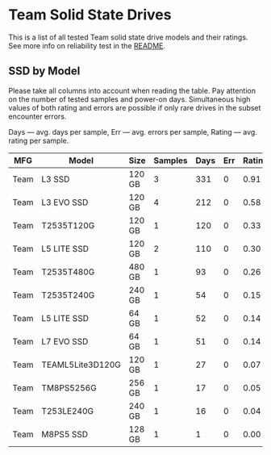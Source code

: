 Team Solid State Drives
=======================

This is a list of all tested Team solid state drive models and their ratings. See
more info on reliability test in the [README](https://github.com/linuxhw/SMART).

SSD by Model
------------

Please take all columns into account when reading the table. Pay attention on the
number of tested samples and power-on days. Simultaneous high values of both rating
and errors are possible if only rare drives in the subset encounter errors.

Days   — avg. days per sample,
Err    — avg. errors per sample,
Rating — avg. rating per sample.

| MFG       | Model              | Size   | Samples | Days  | Err   | Rating |
|-----------|--------------------|--------|---------|-------|-------|--------|
| Team      | L3 SSD             | 120 GB | 3       | 331   | 0     | 0.91   |
| Team      | L3 EVO SSD         | 120 GB | 4       | 212   | 0     | 0.58   |
| Team      | T2535T120G         | 120 GB | 1       | 120   | 0     | 0.33   |
| Team      | L5 LITE SSD        | 120 GB | 2       | 110   | 0     | 0.30   |
| Team      | T2535T480G         | 480 GB | 1       | 93    | 0     | 0.26   |
| Team      | T2535T240G         | 240 GB | 1       | 54    | 0     | 0.15   |
| Team      | L5 LITE SSD        | 64 GB  | 1       | 52    | 0     | 0.14   |
| Team      | L7 EVO SSD         | 64 GB  | 1       | 51    | 0     | 0.14   |
| Team      | TEAML5Lite3D120G   | 120 GB | 1       | 27    | 0     | 0.07   |
| Team      | TM8PS5256G         | 256 GB | 1       | 17    | 0     | 0.05   |
| Team      | T253LE240G         | 240 GB | 1       | 16    | 0     | 0.04   |
| Team      | M8PS5 SSD          | 128 GB | 1       | 1     | 0     | 0.00   |
